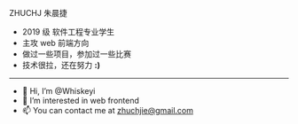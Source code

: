 ZHUCHJ 朱晨捷
- 2019 级 软件工程专业学生  
- 主攻 web 前端方向  
- 做过一些项目，参加过一些比赛  
- 技术很拉，还在努力  **:)**
***
- 👋 Hi, I’m @Whiskeyi
- 👀 I’m interested in web frontend
- 📫 You can contact me at zhuchjie@gmail.com
